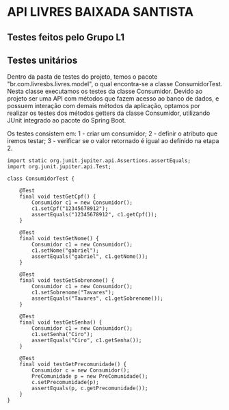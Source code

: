 # API LIVRES BAIXADA SANTISTA

## Testes feitos pelo Grupo L1
## Testes unitários

Dentro da pasta de testes do projeto, temos o pacote "br.com.livresbs.livres.model", o qual encontra-se a classe ConsumidorTest.
Nesta classe executamos os testes da classe Consumidor. 
Devido ao projeto ser uma API com métodos que fazem acesso ao banco de dados, e possuem interação com demais métodos da aplicação, optamos por realizar
os testes dos métodos getters da classe Consumidor, utilizando JUnit integrado ao pacote do Spring Boot.

Os testes consistem em:
	1 - criar um consumidor;
	2 - definir o atributo que iremos testar;
	3 - verificar se o valor retornado é igual ao definido na etapa 2.


```
import static org.junit.jupiter.api.Assertions.assertEquals;
import org.junit.jupiter.api.Test;

class ConsumidorTest {

	@Test
	final void testGetCpf() {
		Consumidor c1 = new Consumidor();
		c1.setCpf("12345678912");
		assertEquals("12345678912", c1.getCpf());
	}

	@Test
	final void testGetNome() {
		Consumidor c1 = new Consumidor();
		c1.setNome("gabriel");
		assertEquals("gabriel", c1.getNome());
	}

	@Test
	final void testGetSobrenome() {
		Consumidor c1 = new Consumidor();
		c1.setSobrenome("Tavares");
		assertEquals("Tavares", c1.getSobrenome());
	}

	@Test
	final void testGetSenha() {
		Consumidor c1 = new Consumidor();
		c1.setSenha("Ciro");
		assertEquals("Ciro", c1.getSenha());
	}

	@Test
	final void testGetPrecomunidade() {
		Consumidor c = new Consumidor();
		PreComunidade p = new PreComunidade();
		c.setPrecomunidade(p);
		assertEquals(p, c.getPrecomunidade());
	}
}
```
